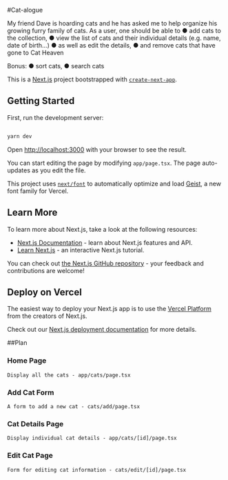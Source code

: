 #Cat-alogue

My friend Dave is hoarding cats and he has asked me to help organize his growing furry
family of cats.
As a user, one should be able to
● add cats to the collection,
● view the list of cats and their individual details (e.g. name, date of birth...)
● as well as edit the details,
● and remove cats that have gone to Cat Heaven

Bonus:
● sort cats,
● search cats

This is a [Next.js](https://nextjs.org) project bootstrapped with [`create-next-app`](https://nextjs.org/docs/app/api-reference/cli/create-next-app).

## Getting Started

First, run the development server:

```bash

yarn dev

```

Open [http://localhost:3000](http://localhost:3000) with your browser to see the result.

You can start editing the page by modifying `app/page.tsx`. The page auto-updates as you edit the file.

This project uses [`next/font`](https://nextjs.org/docs/app/building-your-application/optimizing/fonts) to automatically optimize and load [Geist](https://vercel.com/font), a new font family for Vercel.

## Learn More

To learn more about Next.js, take a look at the following resources:

- [Next.js Documentation](https://nextjs.org/docs) - learn about Next.js features and API.
- [Learn Next.js](https://nextjs.org/learn) - an interactive Next.js tutorial.

You can check out [the Next.js GitHub repository](https://github.com/vercel/next.js) - your feedback and contributions are welcome!

## Deploy on Vercel

The easiest way to deploy your Next.js app is to use the [Vercel Platform](https://vercel.com/new?utm_medium=default-template&filter=next.js&utm_source=create-next-app&utm_campaign=create-next-app-readme) from the creators of Next.js.

Check out our [Next.js deployment documentation](https://nextjs.org/docs/app/building-your-application/deploying) for more details.

##Plan

### Home Page

    Display all the cats - app/cats/page.tsx

### Add Cat Form

    A form to add a new cat - cats/add/page.tsx

### Cat Details Page

    Display individual cat details - app/cats/[id]/page.tsx

### Edit Cat Page

    Form for editing cat information - cats/edit/[id]/page.tsx
